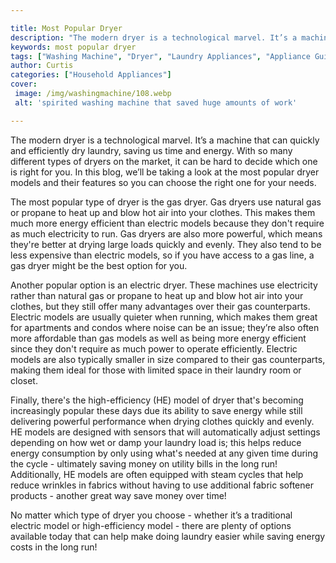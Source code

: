 ```yaml
---

title: Most Popular Dryer
description: "The modern dryer is a technological marvel. It’s a machine that can quickly and efficiently dry laundry, saving us time and energy...keep reading to learn"
keywords: most popular dryer
tags: ["Washing Machine", "Dryer", "Laundry Appliances", "Appliance Guide"]
author: Curtis
categories: ["Household Appliances"]
cover: 
 image: /img/washingmachine/108.webp
 alt: 'spirited washing machine that saved huge amounts of work'

---
```


The modern dryer is a technological marvel. It’s a machine that can quickly and efficiently dry laundry, saving us time and energy. With so many different types of dryers on the market, it can be hard to decide which one is right for you. In this blog, we’ll be taking a look at the most popular dryer models and their features so you can choose the right one for your needs. 

The most popular type of dryer is the gas dryer. Gas dryers use natural gas or propane to heat up and blow hot air into your clothes. This makes them much more energy efficient than electric models because they don't require as much electricity to run. Gas dryers are also more powerful, which means they're better at drying large loads quickly and evenly. They also tend to be less expensive than electric models, so if you have access to a gas line, a gas dryer might be the best option for you. 

Another popular option is an electric dryer. These machines use electricity rather than natural gas or propane to heat up and blow hot air into your clothes, but they still offer many advantages over their gas counterparts. Electric models are usually quieter when running, which makes them great for apartments and condos where noise can be an issue; they’re also often more affordable than gas models as well as being more energy efficient since they don't require as much power to operate efficiently. Electric models are also typically smaller in size compared to their gas counterparts, making them ideal for those with limited space in their laundry room or closet. 

Finally, there's the high-efficiency (HE) model of dryer that's becoming increasingly popular these days due its ability to save energy while still delivering powerful performance when drying clothes quickly and evenly. HE models are designed with sensors that will automatically adjust settings depending on how wet or damp your laundry load is; this helps reduce energy consumption by only using what's needed at any given time during the cycle - ultimately saving money on utility bills in the long run! Additionally, HE models are often equipped with steam cycles that help reduce wrinkles in fabrics without having to use additional fabric softener products - another great way save money over time! 

No matter which type of dryer you choose - whether it’s a traditional electric model or high-efficiency model - there are plenty of options available today that can help make doing laundry easier while saving energy costs in the long run!
